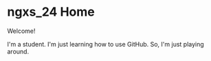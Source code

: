 # ngxs_24 Home
Welcome!

I'm a student.
I'm just learning how to use GitHub.
So, I'm just playing around.
